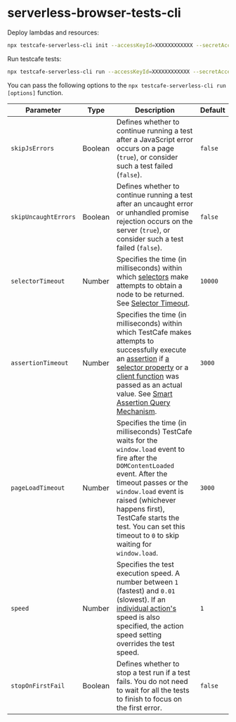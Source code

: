 # serverless-browser-tests-cli

Deploy lambdas and resources:
```sh
npx testcafe-serverless-cli init --accessKeyId=XXXXXXXXXXXX --secretAccessKey=XXXXXXXXXXXX
```

Run testcafe tests:
```sh
npx testcafe-serverless-cli run --accessKeyId=XXXXXXXXXXXX --secretAccessKey=XXXXXXXXXXXX --testcafeDir=/path/to/test-cafe-project --concurrency=1
```

You can pass the following options to the `npx testcafe-serverless-cli run [options]` function.

Parameter         | Type    | Description                                                                                                                                                                           | Default
----------------- | ------- | ----------------------------------------------------------------------------------------------------------------------------------------------------------------------------------- | -------
`skipJsErrors`    | Boolean | Defines whether to continue running a test after a JavaScript error occurs on a page (`true`), or consider such a test failed (`false`).                                              | `false`
`skipUncaughtErrors` | Boolean | Defines whether to continue running a test after an uncaught error or unhandled promise rejection occurs on the server (`true`), or consider such a test failed (`false`).                                              | `false`
`selectorTimeout` | Number  | Specifies the time (in milliseconds) within which [selectors](https://github.com/DevExpress/testcafe/blob/master/docs/articles/documentation/test-api/selecting-page-elements/selectors/README.md) make attempts to obtain a node to be returned. See [Selector Timeout](https://github.com/DevExpress/testcafe/blob/master/docs/articles/documentation/test-api/selecting-page-elements/selectors/using-selectors.md#selector-timeout). | `10000`
`assertionTimeout` | Number  | Specifies the time (in milliseconds) within which TestCafe makes attempts  to successfully execute an [assertion](https://github.com/DevExpress/testcafe/blob/master/docs/articles/documentation/test-api/assertions/README.md) if [a selector property](https://github.com/DevExpress/testcafe/blob/master/docs/articles/documentation/test-api/selecting-page-elements/selectors/using-selectors.md#define-assertion-actual-value) or a [client function](https://github.com/DevExpress/testcafe/blob/master/docs/articles/documentation/test-api/obtaining-data-from-the-client/README.md) was passed as an actual value. See [Smart Assertion Query Mechanism](https://github.com/DevExpress/testcafe/blob/master/docs/articles/documentation/test-api/assertions/README.md#smart-assertion-query-mechanism). | `3000`
`pageLoadTimeout` | Number  |  Specifies the time (in milliseconds) TestCafe waits for the `window.load` event to fire after the `DOMContentLoaded` event. After the timeout passes or the `window.load` event is raised (whichever happens first), TestCafe starts the test. You can set this timeout to `0` to skip waiting for `window.load`. | `3000`
`speed`           | Number  | Specifies the test execution speed. A number between `1` (fastest) and `0.01` (slowest). If an [individual action's](https://github.com/DevExpress/testcafe/blob/master/docs/articles/documentation/test-api/actions/action-options.md#basic-action-options) speed is also specified, the action speed setting overrides the test speed. | `1`
`stopOnFirstFail`    | Boolean | Defines whether to stop a test run if a test fails. You do not need to wait for all the tests to finish to focus on the first error. | `false`
